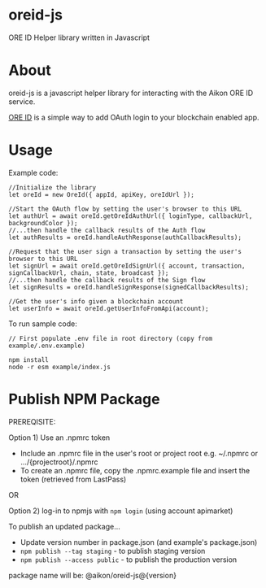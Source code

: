 # oreid-js
ORE ID Helper library written in Javascript

# About

oreid-js is a javascript helper library for interacting with the Aikon ORE ID service.

[ORE ID](https://github.com/api-market/ore-id-docs) is a simple way to add OAuth login to your blockchain enabled app.

# Usage


Example code:
```
//Initialize the library
let oreId = new OreId({ appId, apiKey, oreIdUrl });

//Start the OAuth flow by setting the user's browser to this URL
let authUrl = await oreId.getOreIdAuthUrl({ loginType, callbackUrl, backgroundColor });
//...then handle the callback results of the Auth flow
let authResults = oreId.handleAuthResponse(authCallbackResults);

//Request that the user sign a transaction by setting the user's browser to this URL
let signUrl = await oreId.getOreIdSignUrl({ account, transaction, signCallbackUrl, chain, state, broadcast });
//...then handle the callback results of the Sign flow
let signResults = oreId.handleSignResponse(signedCallbackResults);

//Get the user's info given a blockchain account
let userInfo = await oreId.getUserInfoFromApi(account);

```

To run sample code:

```
// First populate .env file in root directory (copy from example/.env.example)

npm install
node -r esm example/index.js
```


# Publish NPM Package

PREREQISITE:

Option 1) Use an .npmrc token
- Include an .npmrc file in the user's root or project root e.g. ~/.npmrc or .../{projectroot}/.npmrc
- To create an .npmrc file, copy the .npmrc.example file and insert the token (retrieved from LastPass)

OR 

Option 2) log-in to npmjs with `npm login` (using account apimarket)

To publish an updated package...

- Update version number in package.json (and example's package.json)
- `npm publish --tag staging` - to publish staging version
- `npm publish --access public` - to publish the production version

package name will be: @aikon/oreid-js@{version}
